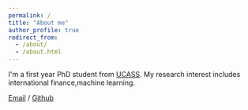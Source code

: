 ```yaml
---
permalink: /
title: "About me"
author_profile: true
redirect_from: 
  - /about/
  - /about.html
---
```


I'm a first year PhD student from [UCASS](https://www.ucass.edu.cn/). My research interest includes international finance,machine learning.

[Email](b2023108019@ucass.edu.cn) / [Github](https://github.com/13821)
